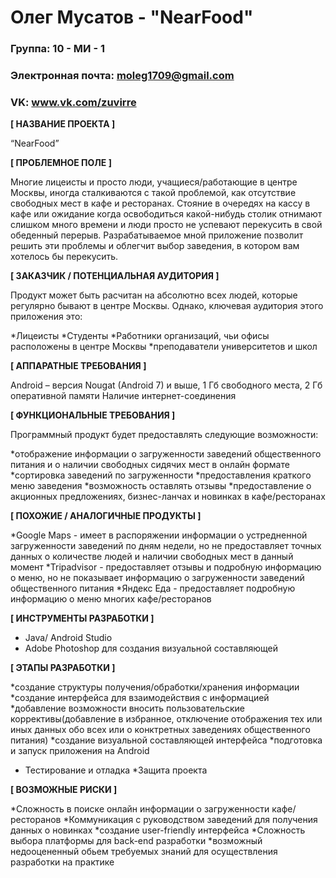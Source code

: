 # Олег Мусатов - "NearFood"

### Группа: 10 - МИ - 1
### Электронная почта: moleg1709@gmail.com
### VK: www.vk.com/zuvirre

**[ НАЗВАНИЕ ПРОЕКТА ]**

“NearFood”

**[ ПРОБЛЕМНОЕ ПОЛЕ ]**

 Многие лицеисты и просто люди, учащиеся/работающие в центре Москвы, иногда сталкиваются с такой проблемой, как отсутствие свободных мест в кафе и ресторанах. Стояние в очередях на кассу в кафе или ожидание когда освободиться какой-нибудь столик отнимают слишком много времени и люди просто не успевают перекусить в свой обеденный перерыв. Разрабатываемое мной приложение позволит решить эти проблемы и облегчит выбор заведения, в котором вам хотелось бы перекусить.

**[ ЗАКАЗЧИК / ПОТЕНЦИАЛЬНАЯ АУДИТОРИЯ ]**

Продукт может быть расчитан на абсолютно всех людей, которые регулярно бывают в центре Москвы.
Однако, ключевая аудитория этого приложения это:

*Лицеисты
*Студенты
*Работники организаций, чьи офисы расположены в центре Москвы
*преподаватели университетов и школ


**[ АППАРАТНЫЕ ТРЕБОВАНИЯ ]** 

Android – версия Nougat (Android 7) и выше, 1 Гб свободного места, 2 Гб оперативной памяти
Наличие интернет-соединения

**[ ФУНКЦИОНАЛЬНЫЕ ТРЕБОВАНИЯ ]**

Программный продукт будет предоставлять следующие возможности:

*отображение информации о загруженности заведений общественного питания  и о наличии свободных сидячих мест в онлайн формате
*сортировка заведений по загруженности
*предоставления краткого меню заведения
*возможность оставлять отзывы
*предоставление о акционных предложениях, бизнес-ланчах и новинках в кафе/ресторанах

**[ ПОХОЖИЕ / АНАЛОГИЧНЫЕ ПРОДУКТЫ ]**

*Google Maps - имеет в распоряжении информации о устредненной загруженности заведений по дням недели, но не предоставляет точных данных о количестве людей и наличии свободных мест в данный момент
*Tripаdvisor - предоставляет отзывы и подробную информацию о меню, но не показывает информацию о загруженности заведений общественного питания 
*Яндекс Еда - предоставляет подробную информацию о меню многих кафе/ресторанов

**[ ИНСТРУМЕНТЫ РАЗРАБОТКИ ]**

* Java/ Android Studio
* Adobe Photoshop для создания визуальной составляющей

**[ ЭТАПЫ РАЗРАБОТКИ ]**

*создание структуры получения/обработки/хранения информации
*создание интерфейса для взаимодействия с информацией
*добавление возможности вносить пользовательские коррективы(добавление в избранное, отключение отображения тех или иных данных обо всех или о конктретных заведениях общественного питания)
*создание визуальной составляющей интерфейса
*подготовка и запуск приложения на Android
* Тестирование и отладка
*Защита проекта

**[ ВОЗМОЖНЫЕ РИСКИ ]**

*Сложность в поиске онлайн информации о загруженности кафе/ресторанов
*Коммуникация с руководством заведений для получения данных о новинках
*создание user-friendly интерфейса
*Сложность выбора платформы для back-end разработки 
*возможный недооцененный обьем требуемых знаний для осуществления разработки на практике
